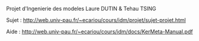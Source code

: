 Projet d'Ingenierie des modeles
Laure DUTIN & Tehau TSING

Sujet : http://web.univ-pau.fr/~ecariou/cours/idm/projet/sujet-projet.html

Aide : http://web.univ-pau.fr/~ecariou/cours/idm/docs/KerMeta-Manual.pdf


